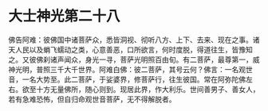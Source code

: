 # 大士神光第二十八
佛告阿难：彼佛国中诸菩萨众，悉皆洞视、彻听八方、上下、去来、现在之事。诸天人民以及蜎飞蠕动之类，心意善恶，口所欲言，何时度脱，得道往生，皆豫知之。又彼佛刹诸声闻众，身光一寻，菩萨光明照百由旬。有二菩萨，最尊第一，威神光明，普照三千大千世界。阿难白佛：彼二菩萨，其号云何？佛言：一名观世音，一名大势至。此二菩萨，于娑婆界，修菩萨行，往生彼国。常在阿弥陀佛左右。欲至十方无量佛所，随心则到。现居此界，作大利乐。世间善男子、善女人，若有急难恐怖，但自归命观世音菩萨，无不得解脱者。
